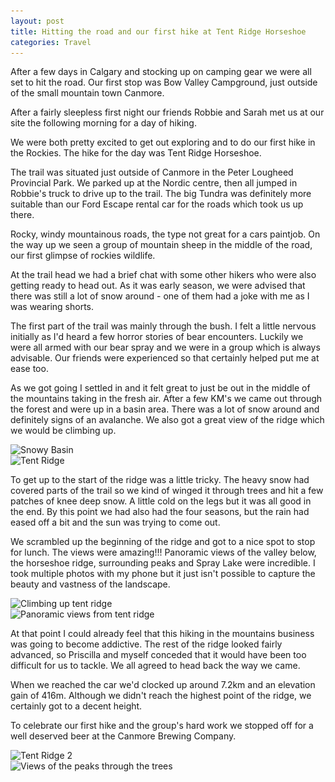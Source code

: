 ```yaml
---
layout: post
title: Hitting the road and our first hike at Tent Ridge Horseshoe
categories: Travel
---
```


<p class="article-intro">After a few days in Calgary and stocking up on camping gear we were all set to hit the road. Our first stop was Bow Valley Campground, just outside of the small mountain town Canmore.</p>

After a fairly sleepless first night our friends Robbie and Sarah met us at our site the following morning for a day of hiking.

We were both pretty excited to get out exploring and to do our first hike in the Rockies. The hike for the day was Tent Ridge Horseshoe.

The trail was situated just outside of Canmore in the Peter Lougheed Provincial Park. We parked up at the Nordic centre, then all jumped in Robbie's truck to drive up to the trail. The big Tundra was definitely more suitable than our Ford Escape rental car for the roads which took us up there.

Rocky, windy mountainous roads, the type not great for a cars paintjob. On the way up we seen a group of mountain sheep in the middle of the road, our first glimpse of rockies wildlife.

At the trail head we had a brief chat with some other hikers who were also getting ready to head out. As it was early season, we were advised that there was still a lot of snow around - one of them had a joke with me as I was wearing shorts.

The first part of the trail was mainly through the bush. I felt a little nervous initially as I'd heard a few horror stories of bear encounters. Luckily we were all armed with our bear spray and we were in a group which is always advisable. Our friends were experienced so that certainly helped put me at ease too.

As we got going I settled in and it felt great to just be out in the middle of the mountains taking in the fresh air. After a few KM's we came out through the forest and were up in a basin area. There was a lot of snow around and definitely signs of an avalanche. We also got a great view of the ridge which we would be climbing up.

<img src="/images/snowy-basin.jpg"
  srcset="/images/snowy-basin-sm.jpg 480w, /images/snowy-basin-sm-2x.jpg 960w, /images/snowy-basin.jpg 700w, /images/snowy-basin-2x.jpg 1400w"
  sizes="(max-width: 500px) 480px" alt="Snowy Basin">
<br>
<img src="/images/tent-ridge.jpg"
  srcset="/images/tent-ridge-sm.jpg 480w, /images/tent-ridge-sm-2x.jpg 960w, /images/tent-ridge.jpg 700w, /images/tent-ridge-2x.jpg 1400w"
  sizes="(max-width: 500px) 480px" alt="Tent Ridge">

To get up to the start of the ridge was a little tricky. The heavy snow had covered parts of the trail so we kind of winged it through trees and hit a few patches of knee deep snow. A little cold on the legs but it was all good in the end. By this point we had also had the four seasons, but the rain had eased off a bit and the sun was trying to come out.

We scrambled up the beginning of the ridge and got to a nice spot to stop for lunch. The views were amazing!!! Panoramic views of the valley below, the horseshoe ridge, surrounding peaks and Spray Lake were incredible. I took multiple photos with my phone but it just isn't possible to capture the beauty and vastness of the landscape.

<img src="/images/climbing-up-tent-ridge.jpg"
  srcset="/images/climbing-up-tent-ridge-sm.jpg 480w, /images/climbing-up-tent-ridge-sm-2x.jpg 960w, /images/climbing-up-tent-ridge.jpg 700w, /images/climbing-up-tent-ridge-2x.jpg 1400w"
  sizes="(max-width: 500px) 480px" alt="Climbing up tent ridge">
<br>
<img src="/images/panoramic-views-from-tent-ridge.jpg"
  srcset="/images/panoramic-views-from-tent-ridge-sm.jpg 480w, /images/panoramic-views-from-tent-ridge-sm-2x.jpg 960w, /images/panoramic-views-from-tent-ridge.jpg 700w, /images/panoramic-views-from-tent-ridge-2x.jpg 1400w"
  sizes="(max-width: 500px) 480px" alt="Panoramic views from tent ridge">

At that point I could already feel that this hiking in the mountains business was going to become addictive. The rest of the ridge looked fairly advanced, so Priscilla and myself conceded that it would have been too difficult for us to tackle. We all agreed to head back the way we came.

When we reached the car we'd clocked up around 7.2km and an elevation gain of 416m. Although we didn't reach the highest point of the ridge, we certainly got to a decent height.

To celebrate our first hike and the group's hard work we stopped off for a well deserved beer at the Canmore Brewing Company.

<img src="/images/tent-ridge-2.jpg"
  srcset="/images/tent-ridge-2-sm.jpg 480w, /images/tent-ridge-2-sm-2x.jpg 960w, /images/tent-ridge-2.jpg 700w, /images/tent-ridge-2-2x.jpg 1400w"
  sizes="(max-width: 500px) 480px" alt="Tent Ridge 2">
<br>
<img src="/images/views-of-the-peaks-through-the-trees.jpg"
  srcset="/images/views-of-the-peaks-through-the-trees.jpg 480w, /images/views-of-the-peaks-through-the-trees-sm-2x.jpg 960w, /images/views-of-the-peaks-through-the-trees.jpg 700w, /images/views-of-the-peaks-through-the-trees-2x.jpg 1400w"
  sizes="(max-width: 500px) 480px" alt="Views of the peaks through the trees">
